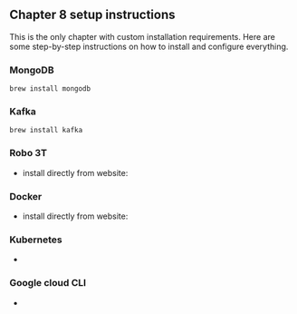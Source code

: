 ## Chapter 8 setup instructions

This is the only chapter with custom installation requirements. Here are some step-by-step instructions on how to install and configure everything.

### MongoDB 
```
brew install mongodb
```

### Kafka
```
brew install kafka
```

### Robo 3T 
* install directly from website: 

### Docker 
* install directly from website: 

### Kubernetes
*

### Google cloud CLI 
* 
